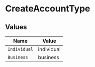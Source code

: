 # CreateAccountType


## Values

| Name         | Value        |
| ------------ | ------------ |
| `Individual` | individual   |
| `Business`   | business     |